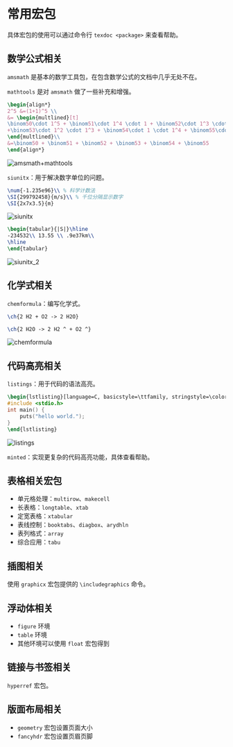# 常用宏包

具体宏包的使用可以通过命令行 `texdoc <package>` 来查看帮助。

## 数学公式相关

`amsmath` 是基本的数学工具包，在包含数学公式的文档中几乎无处不在。

`mathtools` 是对 `amsmath` 做了一些补充和增强。

``` tex
\begin{align*}
2^5 &=(1+1)^5 \\
&= \begin{multlined}[t]
\binom50\cdot 1^5 + \binom51\cdot 1^4 \cdot 1 + \binom52\cdot 1^3 \cdot 1^2 \\
+\binom53\cdot 1^2 \cdot 1^3 + \binom54\cdot 1 \cdot 1^4 + \binom55\cdot 1^5
\end{multlined}\\
&=\binom50 + \binom51 + \binom52 + \binom53 + \binom54 + \binom55
\end{align*}
```

![amsmath+mathtools](https://gitee.com/kivenc/upload_images/raw/master/1596862323_20200808125101690_25408.png)

`siunitx`：用于解决数字单位的问题。

``` tex
\num{-1.235e96}\\ % 科学计数法
\SI{299792458}{m/s}\\ % 千位分隔显示数字
\SI{2x7x3.5}{m}
```

![siunitx](https://gitee.com/kivenc/upload_images/raw/master/1596862323_20200808125120091_31581.png)

``` tex
\begin{tabular}{|S|}\hline
-234532\\ 13.55 \\ .9e37km\\
\hline
\end{tabular}
```

![siunitx_2](https://gitee.com/kivenc/upload_images/raw/master/1596862323_20200808125130244_9620.png)

## 化学式相关

`chemformula`：编写化学式。

``` tex
\ch{2 H2 + O2 -> 2 H2O}

\ch{2 H2O -> 2 H2 ^ + O2 ^}
```

![chemformula](https://gitee.com/kivenc/upload_images/raw/master/1596862323_20200808125140392_6522.png)

## 代码高亮相关

`listings`：用于代码的语法高亮。

``` tex
\begin{lstlisting}[language=C, basicstyle=\ttfamily, stringstyle=\color{blue}]
#include <stdio.h>
int main() {
    puts("hello world.");
}
\end{lstlisting}
```

![listings](https://gitee.com/kivenc/upload_images/raw/master/1596862323_20200808125151511_18331.png)

`minted`：实现更复杂的代码高亮功能，具体查看帮助。

## 表格相关宏包

- 单元格处理：`multirow`、`makecell`
- 长表格：`longtable`、`xtab`
- 定宽表格：`xtabular`
- 表线控制：`booktabs`、`diagbox`、`arydhln`
- 表列格式：`array`
- 综合应用：`tabu`

## 插图相关

使用 `graphicx` 宏包提供的 `\includegraphics` 命令。

## 浮动体相关

- `figure` 环境
- `table` 环境
- 其他环境可以使用 `float` 宏包得到

## 链接与书签相关

`hyperref` 宏包。

## 版面布局相关

- `geometry` 宏包设置页面大小
- `fancyhdr` 宏包设置页眉页脚
